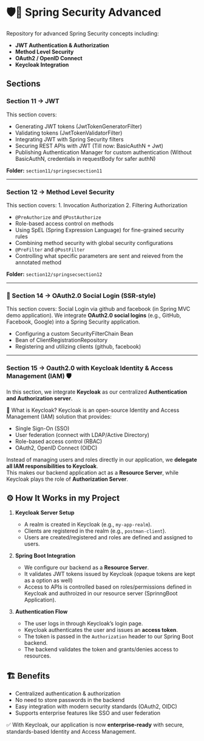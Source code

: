 # 🛡️🌿 Spring Security Advanced

Repository for advanced Spring Security concepts including:
- **JWT Authentication & Authorization**
- **Method Level Security**
- **OAuth2 / OpenID Connect**
- **Keycloak Integration**

## Sections

### Section 11 → JWT
This section covers:
- Generating JWT tokens (JwtTokenGeneratorFilter)
- Validating tokens (JwtTokenValidatorFilter)
- Integrating JWT with Spring Security filters
- Securing REST APIs with JWT (Till now: BasicAuthN + Jwt)
- Publishing Authentication Manager for custom authentication (Without BasicAuthN, credentials in requestBody for safer authN) 

**Folder:** `section11/springsecsection11`

---

### Section 12 → Method Level Security
This section covers: 1. Invocation Authorization 2. Filtering Authorization
- `@PreAuthorize` and `@PostAuthorize`
- Role-based access control on methods
- Using SpEL (Spring Expression Language) for fine-grained security rules
- Combining method security with global security configurations
- `@PreFilter` and `@PostFilter`
- Controlling what specific parameters are sent and reieved from the annotated method

**Folder:** `section12/springsecsection12`

---

### 🔑 Section 14 → OAuth2.0 Social Login (SSR-style)
This section covers: Social Login via github and facebook (in Spring MVC demo application). We integrate **OAuth2.0 social logins** (e.g., GitHub, Facebook, Google) into a Spring Security application.  

- Configuring a custom SecurityFilterChain Bean
- Bean of ClientRegistrationRepository 
- Registering and utilizing clients (github, facebook)

---

### Section 15 → Oauth2.0 with Keycloak Identity & Access Management (IAM) 🛡️

In this section, we integrate **Keycloak** as our centralized **Authentication and Authorization server**.  

🔑 What is Keycloak?
Keycloak is an open-source Identity and Access Management (IAM) solution that provides:
- Single Sign-On (SSO)  
- User federation (connect with LDAP/Active Directory)  
- Role-based access control (RBAC)  
- OAuth2, OpenID Connect (OIDC)

Instead of managing users and roles directly in our application, we **delegate all IAM responsibilities to Keycloak**.  
This makes our backend application act as a **Resource Server**, while Keycloak plays the role of **Authorization Server**.  


## ⚙️ How It Works in my Project
1. **Keycloak Server Setup**  
   - A realm is created in Keycloak (e.g., `my-app-realm`).  
   - Clients are registered in the realm (e.g., `postman-client`).  
   - Users are created/registered and roles are defined and assigned to users.  

2. **Spring Boot Integration**  
   - We configure our backend as a **Resource Server**.  
   - It validates JWT tokens issued by Keycloak (opaque tokens are kept as a option as well) 
   - Access to APIs is controlled based on roles/permissions defined in Keycloak and authroized in our resource server (SprinngBoot Application).  

3. **Authentication Flow**  
   - The user logs in through Keycloak’s login page.  
   - Keycloak authenticates the user and issues an **access token**.  
   - The token is passed in the `Authorization` header to our Spring Boot backend.  
   - The backend validates the token and grants/denies access to resources.  

## 🏗️ Benefits
- Centralized authentication & authorization  
- No need to store passwords in the backend  
- Easy integration with modern security standards (OAuth2, OIDC)  
- Supports enterprise features like SSO and user federation  

✅ With Keycloak, our application is now **enterprise-ready** with secure, standards-based Identity and Access Management.  











